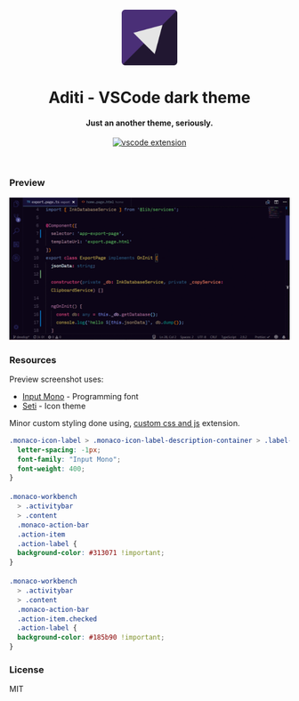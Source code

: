 <h1 align="center">
  <br>
  <a href="https://marketplace.visualstudio.com/items?itemName=lokesh-coder.aditi"><img src="aditi-theme-icon-2.png" alt="Pretty checkbox" width="100"></a>
  <br> <br> Aditi - VSCode dark theme <br>
</h1>

<h4 align="center"> Just an another theme, seriously.</h4>

<p align="center">
 <a href="https://marketplace.visualstudio.com/items?itemName=lokesh-coder.aditi">
    <img src="https://vsmarketplacebadge.apphb.com/version/lokesh-coder.aditi.svg" alt="vscode extension">
  </a>
</p>
<br>

### Preview

![Preview](/aditi-preview.gif)

### Resources

Preview screenshot uses:

- [Input Mono](http://input.fontbureau.com/info/) - Programming font
- [Seti](https://marketplace.visualstudio.com/items?itemName=qinjia.seti-icons) - Icon theme

Minor custom styling done using, [custom css and js](https://marketplace.visualstudio.com/items?itemName=be5invis.vscode-custom-css) extension.

```css
.monaco-icon-label > .monaco-icon-label-description-container > .label-name {
  letter-spacing: -1px;
  font-family: "Input Mono";
  font-weight: 400;
}

.monaco-workbench
  > .activitybar
  > .content
  .monaco-action-bar
  .action-item
  .action-label {
  background-color: #313071 !important;
}

.monaco-workbench
  > .activitybar
  > .content
  .monaco-action-bar
  .action-item.checked
  .action-label {
  background-color: #185b90 !important;
}
```

### License

MIT
